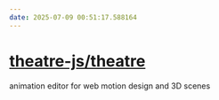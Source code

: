 ```yaml
---
date: 2025-07-09 00:51:17.588164
---
```


# [theatre-js/theatre](https://github.com/theatre-js/theatre)

animation editor for web motion design and 3D scenes